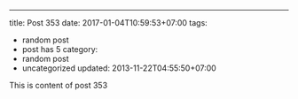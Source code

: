 ---
title: Post 353
date: 2017-01-04T10:59:53+07:00
tags:
  - random post
  - post has 5
category:
  - random post
  - uncategorized
updated: 2013-11-22T04:55:50+07:00

This is content of post 353